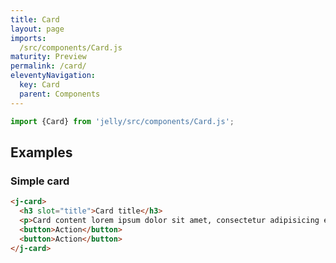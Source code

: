 ```yaml
---
title: Card
layout: page
imports:
  /src/components/Card.js
maturity: Preview
permalink: /card/
eleventyNavigation:
  key: Card
  parent: Components
---
```


```javascript
import {Card} from 'jelly/src/components/Card.js';
```
<module-size modules="components/Card.js,util/DefineElementMixin.js,util/Stylable.js"></module-size>

## Examples

### Simple card

<render-example></render-example>

```html
<j-card>
  <h3 slot="title">Card title</h3>
  <p>Card content lorem ipsum dolor sit amet, consectetur adipisicing elit, sed do eiusmod tempor.</p>
  <button>Action</button>
  <button>Action</button>
</j-card>
```
